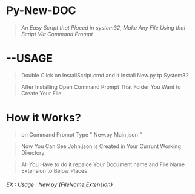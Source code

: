 # Py-New-DOC
> ###### An Easy Script that Placed in system32, Make Any File Using that Script Via Command Prompt

# --USAGE
> Double Click on InstallScript.cmd and it Install New.py tp System32

> After Installing Open Command Prompt That Folder You Want to Create Your File

# How it Works?

> on Command Prompt Type " New.py Main.json " 

> Now You Can See John.json is Created in Your Currunt Working Directory

> All You Have to do it repalce Your Document name and File Name Extension to Below Places

###### EX : Usage : New.py {FileName.Extension}
